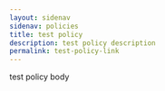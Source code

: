 ```yaml
---
layout: sidenav
sidenav: policies
title: test policy
description: test policy description
permalink: test-policy-link
---
```

t﻿est policy body